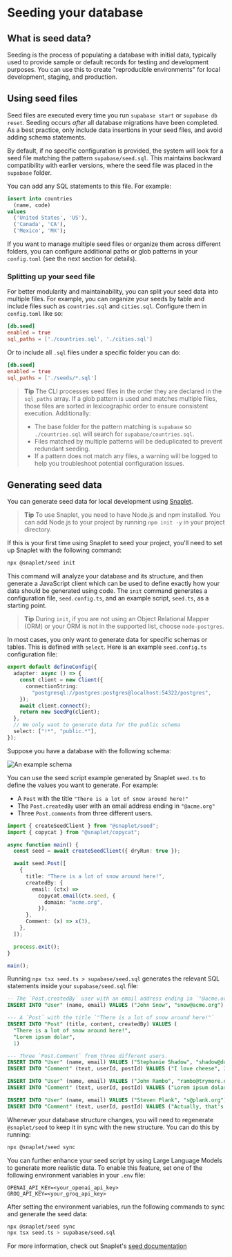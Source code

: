 # Seeding your database

## What is seed data?

Seeding is the process of populating a database with initial data, typically used to provide sample or default records for testing and development purposes. You can use this to create "reproducible environments" for local development, staging, and production.

## Using seed files

Seed files are executed every time you run `supabase start` or `supabase db reset`. Seeding occurs _after_ all database migrations have been completed. As a best practice, only include data insertions in your seed files, and avoid adding schema statements.

By default, if no specific configuration is provided, the system will look for a seed file matching the pattern `supabase/seed.sql`. This maintains backward compatibility with earlier versions, where the seed file was placed in the `supabase` folder.

You can add any SQL statements to this file. For example:

```sql
insert into countries
  (name, code)
values
  ('United States', 'US'),
  ('Canada', 'CA'),
  ('Mexico', 'MX');
```

If you want to manage multiple seed files or organize them across different folders, you can configure additional paths or glob patterns in your `config.toml` (see the next section for details).

### Splitting up your seed file

For better modularity and maintainability, you can split your seed data into multiple files. For example, you can organize your seeds by table and include files such as `countries.sql` and `cities.sql`. Configure them in `config.toml` like so:

```toml
[db.seed]
enabled = true
sql_paths = ['./countries.sql', './cities.sql']
```

Or to include all `.sql` files under a specific folder you can do:

```toml
[db.seed]
enabled = true
sql_paths = ['./seeds/*.sql']
```

> **Tip**
> The CLI processes seed files in the order they are declared in the `sql_paths` array. If a glob pattern is used and matches multiple files, those files are sorted in lexicographic order to ensure consistent execution. Additionally:
>
> - The base folder for the pattern matching is `supabase` so `./countries.sql` will search for `supabase/countries.sql`.
> - Files matched by multiple patterns will be deduplicated to prevent redundant seeding.
> - If a pattern does not match any files, a warning will be logged to help you troubleshoot potential configuration issues.

## Generating seed data

You can generate seed data for local development using [Snaplet](https://github.com/snaplet/seed).

> **Tip**
> To use Snaplet, you need to have Node.js and npm installed. You can add Node.js to your project by running `npm init -y` in your project directory.

If this is your first time using Snaplet to seed your project, you'll need to set up Snaplet with the following command:

```bash
npx @snaplet/seed init
```

This command will analyze your database and its structure, and then generate a JavaScript client which can be used to define exactly how your data should be generated using code. The `init` command generates a configuration file, `seed.config.ts`, and an example script, `seed.ts`, as a starting point.

> **Tip**
> During `init`, if you are not using an Object Relational Mapper (ORM) or your ORM is not in the supported list, choose `node-postgres`.

In most cases, you only want to generate data for specific schemas or tables. This is defined with `select`. Here is an example `seed.config.ts` configuration file:

```ts
export default defineConfig({
  adapter: async () => {
    const client = new Client({
      connectionString:
        "postgresql://postgres:postgres@localhost:54322/postgres",
    });
    await client.connect();
    return new SeedPg(client);
  },
  // We only want to generate data for the public schema
  select: ["!*", "public.*"],
});
```

Suppose you have a database with the following schema:

![An example schema](/docs/img/guides/cli/snaplet-example-schema.png)

You can use the seed script example generated by Snaplet `seed.ts` to define the values you want to generate. For example:

- A `Post` with the title `"There is a lot of snow around here!"`
- The `Post.createdBy` user with an email address ending in `"@acme.org"`
- Three `Post.comments` from three different users.

```ts
import { createSeedClient } from "@snaplet/seed";
import { copycat } from "@snaplet/copycat";

async function main() {
  const seed = await createSeedClient({ dryRun: true });

  await seed.Post([
    {
      title: "There is a lot of snow around here!",
      createdBy: {
        email: (ctx) =>
          copycat.email(ctx.seed, {
            domain: "acme.org",
          }),
      },
      Comment: (x) => x(3),
    },
  ]);

  process.exit();
}

main();
```

Running `npx tsx seed.ts > supabase/seed.sql` generates the relevant SQL statements inside your `supabase/seed.sql` file:

```sql
-- The `Post.createdBy` user with an email address ending in `"@acme.org"`
INSERT INTO "User" (name, email) VALUES ("John Snow", "snow@acme.org")

--- A `Post` with the title `"There is a lot of snow around here!"`
INSERT INTO "Post" (title, content, createdBy) VALUES (
  "There is a lot of snow around here!",
  "Lorem ipsum dolar",
  1)

--- Three `Post.Comment` from three different users.
INSERT INTO "User" (name, email) VALUES ("Stephanie Shadow", "shadow@domain.com")
INSERT INTO "Comment" (text, userId, postId) VALUES ("I love cheese", 2, 1)

INSERT INTO "User" (name, email) VALUES ("John Rambo", "rambo@trymore.dev")
INSERT INTO "Comment" (text, userId, postId) VALUES ("Lorem ipsum dolar sit", 3, 1)

INSERT INTO "User" (name, email) VALUES ("Steven Plank", "s@plank.org")
INSERT INTO "Comment" (text, userId, postId) VALUES ("Actually, that's not correct...", 4, 1)
```

Whenever your database structure changes, you will need to regenerate `@snaplet/seed` to keep it in sync with the new structure. You can do this by running:

```bash
npx @snaplet/seed sync
```

You can further enhance your seed script by using Large Language Models to generate more realistic data. To enable this feature, set one of the following environment variables in your `.env` file:

```plaintext
OPENAI_API_KEY=<your_openai_api_key>
GROQ_API_KEY=<your_groq_api_key>
```

After setting the environment variables, run the following commands to sync and generate the seed data:

```bash
npx @snaplet/seed sync
npx tsx seed.ts > supabase/seed.sql
```

For more information, check out Snaplet's [seed documentation](https://snaplet-seed.netlify.app/seed/integrations/supabase)
